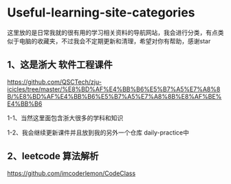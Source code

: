 # Useful-learning-site-categories
这里放的是日常我就的很有用的学习相关资料的导航网站，我会进行分类，有点类似于电脑的收藏夹，不过我会不定期更新和清理，希望对你有帮助，感谢star




## 1、这是浙大 软件工程课件  

https://github.com/QSCTech/zju-icicles/tree/master/%E8%BD%AF%E4%BB%B6%E5%B7%A5%E7%A8%8B/%E8%BD%AF%E4%BB%B6%E5%B7%A5%E7%A8%8B%E8%AF%BE%E4%BB%B6

1-1、当然这里面包含浙大很多的学科和知识

1-2、我会继续更新课件并且放到我的另外一个仓库 daily-practice中


## 2、leetcode 算法解析

https://github.com/imcoderlemon/CodeClass
